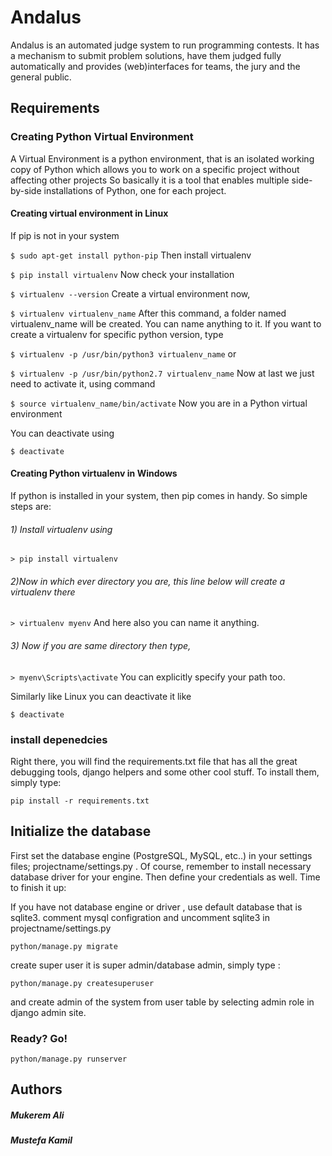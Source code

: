 
# Andalus

Andalus is an automated judge system to run programming contests. It has a mechanism to submit problem solutions, have them judged fully automatically and provides (web)interfaces for teams, the jury and the general public.


## Requirements

### Creating Python Virtual Environment 
A Virtual Environment is a python environment, that is an isolated working copy of Python which allows you to work on a specific project without affecting other projects
So basically it is a tool that enables multiple side-by-side installations of Python, one for each project.

#### Creating virtual environment in Linux

If pip is not in your system

```$ sudo apt-get install python-pip```
Then install virtualenv

```$ pip install virtualenv```
Now check your installation

```$ virtualenv --version```
Create a virtual environment now,

```$ virtualenv virtualenv_name```
After this command, a folder named virtualenv_name will be created. You can name anything to it. If you want to create a virtualenv for specific python version, type

```$ virtualenv -p /usr/bin/python3 virtualenv_name```
or

```$ virtualenv -p /usr/bin/python2.7 virtualenv_name```
Now at last we just need to activate it, using command

```$ source virtualenv_name/bin/activate```
Now you are in a Python virtual environment

You can deactivate using

```$ deactivate```
#### Creating Python virtualenv in Windows

If python is installed in your system, then pip comes in handy.
So simple steps are:
###### 1) Install virtualenv using

 ```> pip install virtualenv ```
###### 2)Now in which ever directory you are, this line below will create a virtualenv there

 ```> virtualenv myenv```
And here also you can name it anything.

###### 3) Now if you are same directory then type,

 ```> myenv\Scripts\activate```
You can explicitly specify your path too.

Similarly like Linux you can deactivate it like

```$ deactivate```

### install depenedcies
Right there, you will find the requirements.txt file that has all the great debugging tools, django helpers and some other cool stuff. To install them, simply type:

```pip install -r requirements.txt```


## Initialize the database

First set the database engine (PostgreSQL, MySQL, etc..) in your settings files; 
projectname/settings.py . Of course, remember to install necessary database driver for your engine. Then define your credentials as well. Time to finish it up:

If you have not database engine or driver , use default database that is sqlite3. 
comment mysql configration and uncomment sqlite3 in projectname/settings.py

```python/manage.py migrate```

create super user it is super admin/database admin, simply type :

```python/manage.py createsuperuser```

and create admin of the system from user table by selecting admin role in django admin site.


### Ready? Go!


```python/manage.py runserver```


## Authors


##### Mukerem Ali
##### Mustefa Kamil